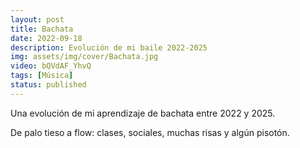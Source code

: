 ```yaml
---
layout: post
title: Bachata
date: 2022-09-18
description: Evolución de mi baile 2022-2025
img: assets/img/cover/Bachata.jpg
video: bQVdAF_YhvQ
tags: [Música]
status: published
---
```


Una evolución de mi aprendizaje de bachata entre 2022 y 2025.

De palo tieso a flow: clases, sociales, muchas risas y algún pisotón.


